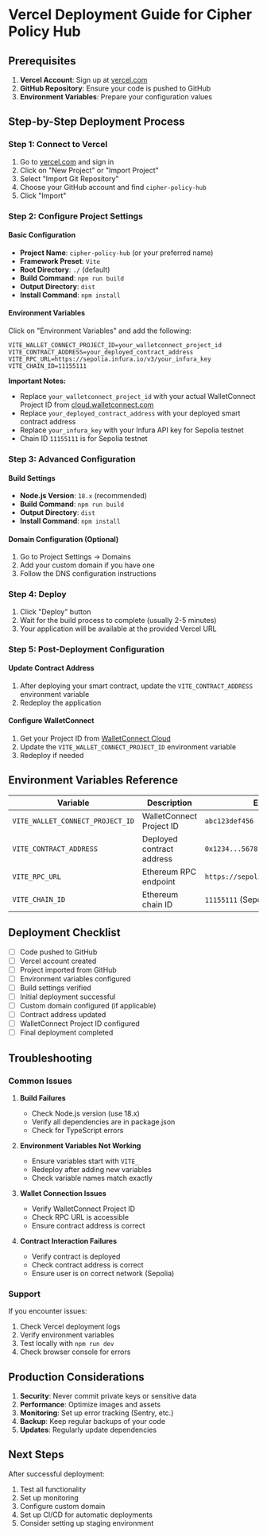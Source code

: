 # Vercel Deployment Guide for Cipher Policy Hub

## Prerequisites

1. **Vercel Account**: Sign up at [vercel.com](https://vercel.com)
2. **GitHub Repository**: Ensure your code is pushed to GitHub
3. **Environment Variables**: Prepare your configuration values

## Step-by-Step Deployment Process

### Step 1: Connect to Vercel

1. Go to [vercel.com](https://vercel.com) and sign in
2. Click on "New Project" or "Import Project"
3. Select "Import Git Repository"
4. Choose your GitHub account and find `cipher-policy-hub`
5. Click "Import"

### Step 2: Configure Project Settings

#### Basic Configuration
- **Project Name**: `cipher-policy-hub` (or your preferred name)
- **Framework Preset**: `Vite`
- **Root Directory**: `./` (default)
- **Build Command**: `npm run build`
- **Output Directory**: `dist`
- **Install Command**: `npm install`

#### Environment Variables
Click on "Environment Variables" and add the following:

```
VITE_WALLET_CONNECT_PROJECT_ID=your_walletconnect_project_id
VITE_CONTRACT_ADDRESS=your_deployed_contract_address
VITE_RPC_URL=https://sepolia.infura.io/v3/your_infura_key
VITE_CHAIN_ID=11155111
```

**Important Notes:**
- Replace `your_walletconnect_project_id` with your actual WalletConnect Project ID from [cloud.walletconnect.com](https://cloud.walletconnect.com)
- Replace `your_deployed_contract_address` with your deployed smart contract address
- Replace `your_infura_key` with your Infura API key for Sepolia testnet
- Chain ID `11155111` is for Sepolia testnet

### Step 3: Advanced Configuration

#### Build Settings
- **Node.js Version**: `18.x` (recommended)
- **Build Command**: `npm run build`
- **Output Directory**: `dist`
- **Install Command**: `npm install`

#### Domain Configuration (Optional)
1. Go to Project Settings → Domains
2. Add your custom domain if you have one
3. Follow the DNS configuration instructions

### Step 4: Deploy

1. Click "Deploy" button
2. Wait for the build process to complete (usually 2-5 minutes)
3. Your application will be available at the provided Vercel URL

### Step 5: Post-Deployment Configuration

#### Update Contract Address
1. After deploying your smart contract, update the `VITE_CONTRACT_ADDRESS` environment variable
2. Redeploy the application

#### Configure WalletConnect
1. Get your Project ID from [WalletConnect Cloud](https://cloud.walletconnect.com)
2. Update the `VITE_WALLET_CONNECT_PROJECT_ID` environment variable
3. Redeploy if needed

## Environment Variables Reference

| Variable | Description | Example |
|----------|-------------|---------|
| `VITE_WALLET_CONNECT_PROJECT_ID` | WalletConnect Project ID | `abc123def456` |
| `VITE_CONTRACT_ADDRESS` | Deployed contract address | `0x1234...5678` |
| `VITE_RPC_URL` | Ethereum RPC endpoint | `https://sepolia.infura.io/v3/...` |
| `VITE_CHAIN_ID` | Ethereum chain ID | `11155111` (Sepolia) |

## Deployment Checklist

- [ ] Code pushed to GitHub
- [ ] Vercel account created
- [ ] Project imported from GitHub
- [ ] Environment variables configured
- [ ] Build settings verified
- [ ] Initial deployment successful
- [ ] Custom domain configured (if applicable)
- [ ] Contract address updated
- [ ] WalletConnect Project ID configured
- [ ] Final deployment completed

## Troubleshooting

### Common Issues

1. **Build Failures**
   - Check Node.js version (use 18.x)
   - Verify all dependencies are in package.json
   - Check for TypeScript errors

2. **Environment Variables Not Working**
   - Ensure variables start with `VITE_`
   - Redeploy after adding new variables
   - Check variable names match exactly

3. **Wallet Connection Issues**
   - Verify WalletConnect Project ID
   - Check RPC URL is accessible
   - Ensure contract address is correct

4. **Contract Interaction Failures**
   - Verify contract is deployed
   - Check contract address is correct
   - Ensure user is on correct network (Sepolia)

### Support

If you encounter issues:
1. Check Vercel deployment logs
2. Verify environment variables
3. Test locally with `npm run dev`
4. Check browser console for errors

## Production Considerations

1. **Security**: Never commit private keys or sensitive data
2. **Performance**: Optimize images and assets
3. **Monitoring**: Set up error tracking (Sentry, etc.)
4. **Backup**: Keep regular backups of your code
5. **Updates**: Regularly update dependencies

## Next Steps

After successful deployment:
1. Test all functionality
2. Set up monitoring
3. Configure custom domain
4. Set up CI/CD for automatic deployments
5. Consider setting up staging environment
